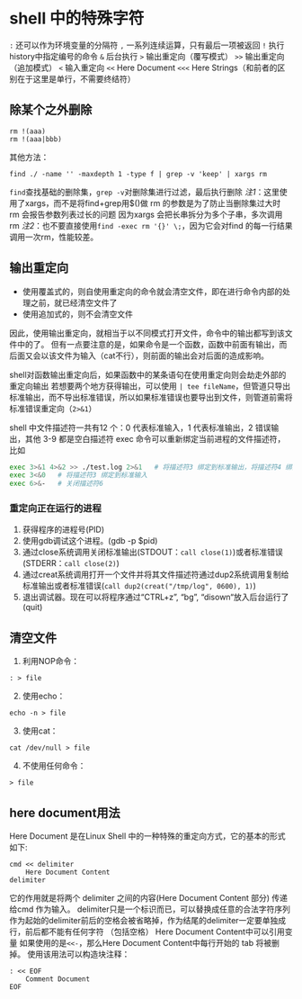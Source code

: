 # shell 中的特殊字符

`:`		还可以作为环境变量的分隔符
`,`		一系列连续运算，只有最后一项被返回
`!`		执行history中指定编号的命令
`&`		后台执行
`>`		输出重定向（覆写模式）
`>>`	输出重定向（追加模式）
`<`		输入重定向
`<<`	Here Document
`<<<`	Here Strings（和前者的区别在于这里是单行，不需要终结符）

## 除某个之外删除
```
rm !(aaa)
rm !(aaa|bbb)
```
其他方法：
```
find ./ -name '' -maxdepth 1 -type f | grep -v 'keep' | xargs rm
```
`find`查找基础的删除集，`grep -v`对删除集进行过滤，最后执行删除
*注1*：这里使用了xargs，而不是将find+grep用$()做 rm 的参数是为了防止当删除集过大时 rm 会报告参数列表过长的问题
因为xargs 会把长串拆分为多个子串，多次调用 rm
*注2*：也不要直接使用`find -exec rm '{}' \;`，因为它会对find 的每一行结果调用一次rm，性能较差。

## 输出重定向
+ 使用覆盖式的，则自使用重定向的命令就会清空文件，即在进行命令内部的处理之前，就已经清空文件了
+ 使用追加式的，则不会清空文件

因此，使用输出重定向，就相当于以不同模式打开文件，命令中的输出都写到该文件中的了。
但有一点要注意的是，如果命令是一个函数，函数中前面有输出，而后面又会以该文件为输入（cat不行），则前面的输出会对后面的造成影响。

shell对函数输出重定向后，如果函数中的某条语句在使用重定向则会劫走外部的重定向输出
若想要两个地方获得输出，可以使用 `| tee fileName`，但管道只导出标准输出，而不导出标准错误，所以如果标准错误也要导出到文件，则管道前需将标准错误重定向（`2>&1`）

shell 中文件描述符一共有12 个：0 代表标准输入，1 代表标准输出，2 错误输出，其他 3-9 都是空白描述符
exec 命令可以重新绑定当前进程的文件描述符，比如
```sh
exec 3>&1 4>&2 >> ./test.log 2>&1   # 将描述符3 绑定到标准输出，将描述符4 绑定到错误输入，将描述符1/2 都重定向到一个文件
exec 3<&0   # 将描述符3 绑定到标准输入
exec 6>&-   # 关闭描述符6
```

### 重定向正在运行的进程
1. 获得程序的进程号(PID)
1. 使用gdb调试这个进程。(gdb -p $pid)
1. 通过close系统调用关闭标准输出(STDOUT：`call close(1)`)或者标准错误(STDERR：`call close(2)`)
1. 通过creat系统调用打开一个文件并将其文件描述符通过dup2系统调用复制给标准输出或者标准错误(`call dup2(creat("/tmp/log", 0600), 1)`)
1. 退出调试器。现在可以将程序通过“CTRL+z”, “bg”, “disown“放入后台运行了(quit)

## 清空文件
1. 利用NOP命令：
```
: > file
```
2. 使用echo：
```
echo -n > file
```
3. 使用cat：
```
cat /dev/null > file
```
4. 不使用任何命令：
```
> file
```

## here document用法
Here Document 是在Linux Shell 中的一种特殊的重定向方式，它的基本的形式如下:
```
cmd << delimiter
    Here Document Content
delimiter
```
它的作用就是将两个 delimiter 之间的内容(Here Document Content 部分) 传递给cmd 作为输入。
delimiter只是一个标识而已，可以替换成任意的合法字符序列
作为起始的delimiter前后的空格会被省略掉，作为结尾的delimiter一定要单独成行，前后都不能有任何字符 （包括空格）
Here Document Content中可以引用变量
如果使用的是`<<-`，那么Here Document Content中每行开始的 tab 将被删掉。
使用该用法可以构造块注释：
```
: << EOF
    Comment Document
EOF
```
